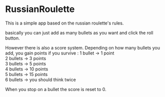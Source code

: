 # RussianRoulette

This is a simple app based on the russian roulette's rules.

basically you can just add as many bullets as you want and click the roll button.

However there is also a score system. Depending on how many bullets you add, you gain points if you survive :
1 bullet -> 1 point  
2 bullets -> 3 points  
3 bullets -> 5 points  
4 bullets -> 10 points  
5 bullets -> 15 points  
6 bullets -> you should think twice  

When you stop on a bullet the score is reset to 0.

